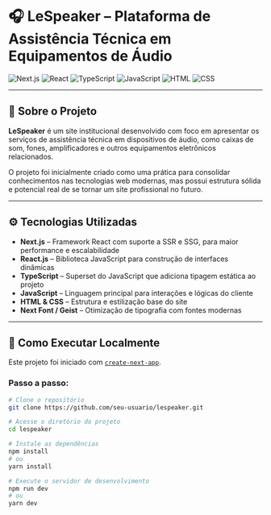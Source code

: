 # 🎧 LeSpeaker – Plataforma de Assistência Técnica em Equipamentos de Áudio

![Next.js](https://img.shields.io/badge/NEXT.JS-000000?style=for-the-badge&logo=next.js&logoColor=fff)
![React](https://img.shields.io/badge/React-20232A?style=for-the-badge&logo=react&logoColor=61DAFB)
![TypeScript](https://img.shields.io/badge/TypeScript-3178C6?style=for-the-badge&logo=typescript&logoColor=fff)
![JavaScript](https://img.shields.io/badge/JavaScript-F7DF1E?style=for-the-badge&logo=javascript&logoColor=000)
![HTML](https://img.shields.io/badge/HTML-E34F26?style=for-the-badge&logo=html5&logoColor=fff)
![CSS](https://img.shields.io/badge/CSS-1572B6?style=for-the-badge&logo=css3&logoColor=fff)

---

## 📌 Sobre o Projeto

**LeSpeaker** é um site institucional desenvolvido com foco em apresentar os serviços de assistência técnica em dispositivos de áudio, como caixas de som, fones, amplificadores e outros equipamentos eletrônicos relacionados.

O projeto foi inicialmente criado como uma prática para consolidar conhecimentos nas tecnologias web modernas, mas possui estrutura sólida e potencial real de se tornar um site profissional no futuro.

---

## ⚙️ Tecnologias Utilizadas

- **Next.js** – Framework React com suporte a SSR e SSG, para maior performance e escalabilidade
- **React.js** – Biblioteca JavaScript para construção de interfaces dinâmicas
- **TypeScript** – Superset do JavaScript que adiciona tipagem estática ao projeto
- **JavaScript** – Linguagem principal para interações e lógicas do cliente
- **HTML & CSS** – Estrutura e estilização base do site
- **Next Font / Geist** – Otimização de tipografia com fontes modernas

---

## 🚀 Como Executar Localmente

Este projeto foi iniciado com [`create-next-app`](https://nextjs.org/docs/app/api-reference/cli/create-next-app).

### Passo a passo:

```bash
# Clone o repositório
git clone https://github.com/seu-usuario/lespeaker.git

# Acesse o diretório do projeto
cd lespeaker

# Instale as dependências
npm install
# ou
yarn install

# Execute o servidor de desenvolvimento
npm run dev
# ou
yarn dev
